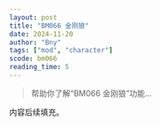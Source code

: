 ```yaml
---
layout: post
title: "BM066 金刚狼"
date: 2024-11-20
author: "Bny"
tags: ["mod", "character"]
scode: bm066
reading_time: 5
---
```


> 帮助你了解“BM066 金刚狼”功能...

内容后续填充。
